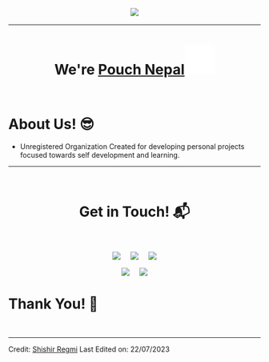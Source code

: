 <p align="center">
  <img src="https://avatars.githubusercontent.com/u/137431121?s=200&v=4" height="230"/>
</p>
<hr>
<h1 align="center">We're <a href="https://github.com/Pouch-Nepal">Pouch Nepal<a><img src="https://github.com/Kathryn-Jie/Kathryn-Jie/blob/main/wave.gif" width="60px"/></h1>
<Br>
<h1>About Us! 😎</h1>

- Unregistered Organization Created for developing personal projects focused towards self development and learning.
  
<hr>
<Br>
<h1 align="center">Get in Touch! 📬</h1>
<Br>
<p align="center">
<a href="https://www.linkedin.com/in/shishirregmi" target="blank"><img align="center" src="https://img.shields.io/badge/Shishir Regmi-0077B5?style=for-the-badge&logo=linkedin&logoColor=white" /></a> &nbsp;&nbsp;&nbsp;
<a href="mailto:pouchnepal@gmail.com" target="blank"><img align="center" src="https://img.shields.io/badge/pouchnepal@gmail.com-D14836?style=for-the-badge&logo=gmail&logoColor=white" /></a>    &nbsp;&nbsp;&nbsp;       
<a href="https://www.github.com/pouch-nepal" target="blank"><img align="center" src="https://img.shields.io/badge/Pouch Nepal-100000?style=for-the-badge&logo=github&logoColor=white" /></a>
</p>
<p align="center">
<a href="mailto:contact@shishirregmi.com.np" target="blank"><img align="center" src="https://img.shields.io/badge/contact@shishirregmi.com.np-D14836?style=for-the-badge&logo=gmail&logoColor=white" /></a>    &nbsp;&nbsp;&nbsp;       
<a href="https://www.github.com/shishirregmi" target="blank"><img align="center" src="https://img.shields.io/badge/Shishir Regmi-100000?style=for-the-badge&logo=github&logoColor=white" /></a>
</p>
<h1>Thank You! 🤵 </h1>
<Br>

------
  
Credit: [Shishir Regmi](https://github.com/shishirregmi)
Last Edited on: 22/07/2023
